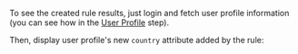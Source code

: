To see the created rule results, just login and fetch user profile information (you can see how in the [User Profile](${profilelink}) step).

Then, display user profile's new `country` attribute added by the rule: